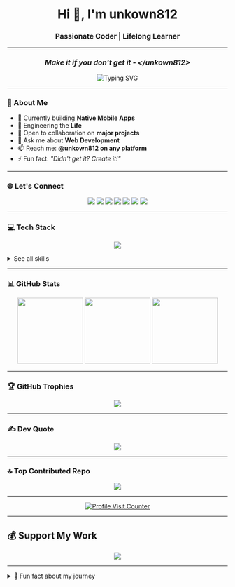 <h1 align="center">Hi 👋, I'm unkown812</h1>
<h3 align="center">Passionate Coder | Lifelong Learner</h3>

***

<h3 align="center"><i>Make it if you don't get it - &lt;/unkown812&gt;</i></h3>

<p align="center">
  <img src="https://readme-typing-svg.demolab.com?font=Fira+Code&duration=3000&pause=700&color=00BFFF&center=true&vCenter=true&width=435&lines=Building+native+mobile+apps+%F0%9F%9A%80;Always+learning+something+new+%F0%9F%92%A1;Open+for+collaboration+and+major+projects+%F0%9F%92%AA;Web+development+questions%3F+Ask+me!+%F0%9F%91%8B" alt="Typing SVG" />
</p>

---

### 🚀 About Me

- 🔭 Currently building **Native Mobile Apps**
- 🌱 Engineering the **Life**
- 🤝 Open to collaboration on **major projects**
- 💬 Ask me about **Web Development**
- 📫 Reach me: **@unkown812 on any platform**
- ⚡ Fun fact: *"Didn't get it? Create it!"*

---

### 🌐 Let's Connect

<p align="center">
  <a href="https://discord.gg/unkown812"><img src="https://img.shields.io/badge/Discord-%237289DA.svg?logo=discord&logoColor=white" /></a>
  <a href="https://instagram.com/unkown812"><img src="https://img.shields.io/badge/Instagram-%23E4405F.svg?logo=Instagram&logoColor=white" /></a>
  <a href="https://linkedin.com/in/JayJogane"><img src="https://img.shields.io/badge/LinkedIn-%230077B5.svg?logo=linkedin&logoColor=white" /></a>
  <a href="https://pinterest.com/jayjogane"><img src="https://img.shields.io/badge/Pinterest-%23E60023.svg?logo=Pinterest&logoColor=white" /></a>
  <a href="https://youtube.com/@@lyrify143official"><img src="https://img.shields.io/badge/YouTube-%23FF0000.svg?logo=YouTube&logoColor=white" /></a>
  <a href="https://codepen.io/unkown812"><img src="https://img.shields.io/badge/Codepen-000000?logo=codepen&logoColor=white" /></a>
  <a href="mailto:jayjogane@gmail.com"><img src="https://img.shields.io/badge/Email-D14836?logo=gmail&logoColor=white" /></a>
</p>

---

### 💻 Tech Stack

<p align="center">
  <img src="https://skillicons.dev/icons?i=c,cpp,css,dart,html,java,js,kotlin,php,powershell,python,bash,ts,windows,oracle,netlify,gcp,firebase,vite,tailwind,styledcomponents,react,opencv,nodejs,npm,flutter,expo,bootstrap,chakra,sqlite,mysql,canva,figma,xd,pandas,numpy,matplotlib,scikit-learn,tensorflow,github,git,githubactions,babel,arduino,cmake,firefox,postman,tor,prettier,riotgames,epicgames" />
</p>
<details>
  <summary>See all skills</summary>

![C](https://img.shields.io/badge/c-%2300599C.svg?style=for-the-badge&logo=c&logoColor=white)
![C++](https://img.shields.io/badge/c++-%2300599C.svg?style=for-the-badge&logo=c%2B%2B&logoColor=white)
</details>

---

### 📊 GitHub Stats

<p align="center">
  <img src="https://github-readme-stats.vercel.app/api?username=unkown812&theme=dark&hide_border=false&include_all_commits=true&count_private=true" height="150"/>
  <img src="https://nirzak-streak-stats.vercel.app/?user=unkown812&theme=dark&hide_border=false" height="150"/>
  <img src="https://github-readme-stats.vercel.app/api/top-langs/?username=unkown812&theme=dark&hide_border=false&layout=compact" height="150"/>
</p>

---

### 🏆 GitHub Trophies

<p align="center">
  <img src="https://github-profile-trophy.vercel.app/?username=unkown812&theme=react&no-frame=false&no-bg=false&margin-w=4" />
</p>

---

### ✍️ Dev Quote

<p align="center">
  <img src="https://quotes-github-readme.vercel.app/api?type=horizontal&theme=radical" />
</p>

---

### 🔝 Top Contributed Repo

<p align="center">
  <img src="https://github-contributor-stats.vercel.app/api?username=unkown812&limit=5&theme=ocean_dark&combine_all_yearly_contributions=true" />
</p>

---

<p align="center">
  <a href="https://visitcount.itsvg.in/api?id=unkown812&icon=0&color=0">
    <img src="https://visitcount.itsvg.in/api?id=unkown812&icon=0&color=0" alt="Profile Visit Counter" />
  </a>
</p>

---

## 💰 Support My Work

<p align="center">
  <a href="https://buymeacoffee.com/unkown812">
    <img src="https://img.shields.io/badge/Buy%20Me%20a%20Coffee-ffdd00?style=for-the-badge&logo=buy-me-a-coffee&logoColor=black" />
  </a>
</p>

---

<details>
<summary>🌟 Fun fact about my journey</summary>
<p>
If something doesn't exist yet, I just build it! 🚀<br>
Always ready to experiment, learn, and help others grow.
</p>
</details>
